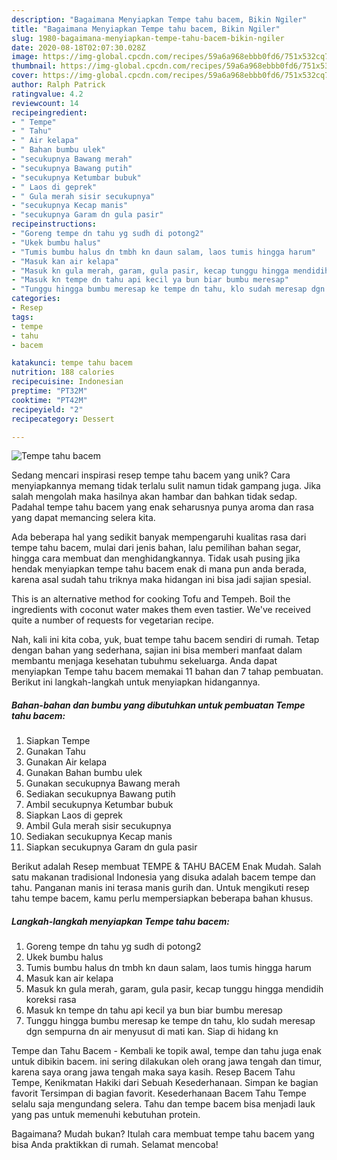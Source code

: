 ```yaml
---
description: "Bagaimana Menyiapkan Tempe tahu bacem, Bikin Ngiler"
title: "Bagaimana Menyiapkan Tempe tahu bacem, Bikin Ngiler"
slug: 1980-bagaimana-menyiapkan-tempe-tahu-bacem-bikin-ngiler
date: 2020-08-18T02:07:30.028Z
image: https://img-global.cpcdn.com/recipes/59a6a968ebbb0fd6/751x532cq70/tempe-tahu-bacem-foto-resep-utama.jpg
thumbnail: https://img-global.cpcdn.com/recipes/59a6a968ebbb0fd6/751x532cq70/tempe-tahu-bacem-foto-resep-utama.jpg
cover: https://img-global.cpcdn.com/recipes/59a6a968ebbb0fd6/751x532cq70/tempe-tahu-bacem-foto-resep-utama.jpg
author: Ralph Patrick
ratingvalue: 4.2
reviewcount: 14
recipeingredient:
- " Tempe"
- " Tahu"
- " Air kelapa"
- " Bahan bumbu ulek"
- "secukupnya Bawang merah"
- "secukupnya Bawang putih"
- "secukupnya Ketumbar bubuk"
- " Laos di geprek"
- " Gula merah sisir secukupnya"
- "secukupnya Kecap manis"
- "secukupnya Garam dn gula pasir"
recipeinstructions:
- "Goreng tempe dn tahu yg sudh di potong2"
- "Ukek bumbu halus"
- "Tumis bumbu halus dn tmbh kn daun salam, laos tumis hingga harum"
- "Masuk kan air kelapa"
- "Masuk kn gula merah, garam, gula pasir, kecap tunggu hingga mendidih koreksi rasa"
- "Masuk kn tempe dn tahu api kecil ya bun biar bumbu meresap"
- "Tunggu hingga bumbu meresap ke tempe dn tahu, klo sudah meresap dgn sempurna dn air menyusut di mati kan. Siap di hidang kn"
categories:
- Resep
tags:
- tempe
- tahu
- bacem

katakunci: tempe tahu bacem 
nutrition: 188 calories
recipecuisine: Indonesian
preptime: "PT32M"
cooktime: "PT42M"
recipeyield: "2"
recipecategory: Dessert

---
```



![Tempe tahu bacem](https://img-global.cpcdn.com/recipes/59a6a968ebbb0fd6/751x532cq70/tempe-tahu-bacem-foto-resep-utama.jpg)

Sedang mencari inspirasi resep tempe tahu bacem yang unik? Cara menyiapkannya memang tidak terlalu sulit namun tidak gampang juga. Jika salah mengolah maka hasilnya akan hambar dan bahkan tidak sedap. Padahal tempe tahu bacem yang enak seharusnya punya aroma dan rasa yang dapat memancing selera kita.

Ada beberapa hal yang sedikit banyak mempengaruhi kualitas rasa dari tempe tahu bacem, mulai dari jenis bahan, lalu pemilihan bahan segar, hingga cara membuat dan menghidangkannya. Tidak usah pusing jika hendak menyiapkan tempe tahu bacem enak di mana pun anda berada, karena asal sudah tahu triknya maka hidangan ini bisa jadi sajian spesial.

This is an alternative method for cooking Tofu and Tempeh. Boil the ingredients with coconut water makes them even tastier. We&#39;ve received quite a number of requests for vegetarian recipe.


Nah, kali ini kita coba, yuk, buat tempe tahu bacem sendiri di rumah. Tetap dengan bahan yang sederhana, sajian ini bisa memberi manfaat dalam membantu menjaga kesehatan tubuhmu sekeluarga. Anda dapat menyiapkan Tempe tahu bacem memakai 11 bahan dan 7 tahap pembuatan. Berikut ini langkah-langkah untuk menyiapkan hidangannya.

<!--inarticleads1-->

##### Bahan-bahan dan bumbu yang dibutuhkan untuk pembuatan Tempe tahu bacem:

1. Siapkan  Tempe
1. Gunakan  Tahu
1. Gunakan  Air kelapa
1. Gunakan  Bahan bumbu ulek
1. Gunakan secukupnya Bawang merah
1. Sediakan secukupnya Bawang putih
1. Ambil secukupnya Ketumbar bubuk
1. Siapkan  Laos di geprek
1. Ambil  Gula merah sisir secukupnya
1. Sediakan secukupnya Kecap manis
1. Siapkan secukupnya Garam dn gula pasir


Berikut adalah Resep membuat TEMPE &amp; TAHU BACEM Enak Mudah. Salah satu makanan tradisional Indonesia yang disuka adalah bacem tempe dan tahu. Panganan manis ini terasa manis gurih dan. Untuk mengikuti resep tahu tempe bacem, kamu perlu mempersiapkan beberapa bahan khusus. 

<!--inarticleads2-->

##### Langkah-langkah menyiapkan Tempe tahu bacem:

1. Goreng tempe dn tahu yg sudh di potong2
1. Ukek bumbu halus
1. Tumis bumbu halus dn tmbh kn daun salam, laos tumis hingga harum
1. Masuk kan air kelapa
1. Masuk kn gula merah, garam, gula pasir, kecap tunggu hingga mendidih koreksi rasa
1. Masuk kn tempe dn tahu api kecil ya bun biar bumbu meresap
1. Tunggu hingga bumbu meresap ke tempe dn tahu, klo sudah meresap dgn sempurna dn air menyusut di mati kan. Siap di hidang kn


Tempe dan Tahu Bacem - Kembali ke topik awal, tempe dan tahu juga enak untuk dibikin bacem. ini sering dilakukan oleh orang jawa tengah dan timur, karena saya orang jawa tengah maka saya kasih. Resep Bacem Tahu Tempe, Kenikmatan Hakiki dari Sebuah Kesederhanaan. Simpan ke bagian favorit Tersimpan di bagian favorit. Kesederhanaan Bacem Tahu Tempe selalu saja mengundang selera. Tahu dan tempe bacem bisa menjadi lauk yang pas untuk memenuhi kebutuhan protein. 

Bagaimana? Mudah bukan? Itulah cara membuat tempe tahu bacem yang bisa Anda praktikkan di rumah. Selamat mencoba!
